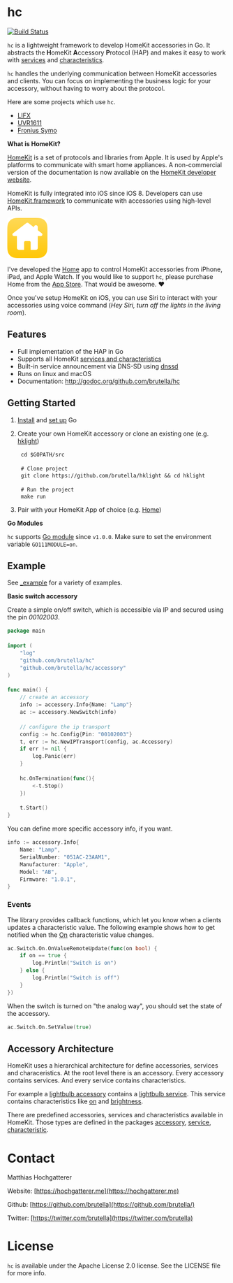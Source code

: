 # hc

[![Build Status](https://travis-ci.org/brutella/hc.svg)](https://travis-ci.org/brutella/hc)

`hc` is a lightweight framework to develop HomeKit accessories in Go. 
It abstracts the **H**omeKit **A**ccessory **P**rotocol (HAP) and makes it easy to work with [services](service/README.md) and [characteristics](characteristic/README.md).

`hc` handles the underlying communication between HomeKit accessories and clients.
You can focus on implementing the business logic for your accessory, without having to worry about the protocol.

Here are some projects which use `hc`.

- [LIFX](https://github.com/brutella/hklifx/)
- [UVR1611](https://github.com/brutella/hkuvr)
- [Fronius Symo](https://github.com/brutella/hksymo)

**What is HomeKit?**

[HomeKit][homekit] is a set of protocols and libraries from Apple. It is used by Apple's platforms to communicate with smart home appliances. A non-commercial version of the documentation is now available on the [HomeKit developer website](https://developer.apple.com/homekit/).

HomeKit is fully integrated into iOS since iOS 8. Developers can use [HomeKit.framework](https://developer.apple.com/documentation/homekit) to communicate with accessories using high-level APIs.

<img alt="Home.app" src="_img/home-icon.png?raw=true" width="92" />

I've developed the [Home][home] app to control HomeKit accessories from iPhone, iPad, and Apple Watch.
If you would like to support `hc`, please purchase Home from the [App Store][home-appstore]. That would be awesome. ❤️

Once you've setup HomeKit on iOS, you can use Siri to interact with your accessories using voice command (*Hey Siri, turn off the lights in the living room*).

[home]: https://hochgatterer.me/home/
[home-appstore]: http://itunes.apple.com/app/id995994352

## Features

- Full implementation of the HAP in Go
- Supports all HomeKit [services and characteristics](service/README.md)
- Built-in service announcement via DNS-SD using [dnssd](http://github.com/brutella/dnssd)
- Runs on linux and macOS
- Documentation: http://godoc.org/github.com/brutella/hc

## Getting Started

1. [Install](http://golang.org/doc/install) and [set up](http://golang.org/doc/code.html#Organization) Go
2. Create your own HomeKit accessory or clone an existing one (e.g.  [hklight](https://github.com/brutella/hklight))

        cd $GOPATH/src
        
        # Clone project
        git clone https://github.com/brutella/hklight && cd hklight
        
        # Run the project
        make run

3. Pair with your HomeKit App of choice (e.g. [Home][home-appstore])

**Go Modules**

`hc` supports [Go module](https://github.com/golang/go/wiki/Modules) since `v1.0.0`.
Make sure to set the environment variable `GO111MODULE=on`.

## Example

See [_example](_example) for a variety of examples.

**Basic switch accessory**

Create a simple on/off switch, which is accessible via IP and secured using the pin *00102003*.

```go
package main

import (
    "log"
    "github.com/brutella/hc"
    "github.com/brutella/hc/accessory"
)

func main() {
    // create an accessory
    info := accessory.Info{Name: "Lamp"}
    ac := accessory.NewSwitch(info)
    
    // configure the ip transport
    config := hc.Config{Pin: "00102003"}
    t, err := hc.NewIPTransport(config, ac.Accessory)
    if err != nil {
        log.Panic(err)
    }
    
    hc.OnTermination(func(){
        <-t.Stop()
    })
    
    t.Start()
}
```

You can define more specific accessory info, if you want.

```go
info := accessory.Info{
    Name: "Lamp",
    SerialNumber: "051AC-23AAM1",
    Manufacturer: "Apple",
    Model: "AB",
    Firmware: "1.0.1",
}
```

### Events

The library provides callback functions, which let you know when a clients updates a characteristic value.
The following example shows how to get notified when the [On](characteristic/on.go) characteristic value changes.

```go
ac.Switch.On.OnValueRemoteUpdate(func(on bool) {
    if on == true {
        log.Println("Switch is on")
    } else {
        log.Println("Switch is off")
    }
})
```

When the switch is turned on "the analog way", you should set the state of the accessory.

```go
ac.Switch.On.SetValue(true)
```

## Accessory Architecture

HomeKit uses a hierarchical architecture for define accessories, services and characeristics.
At the root level there is an accessory.
Every accessory contains services.
And every service contains characteristics.

For example a [lightbulb accessory](accessory/lightbulb.go) contains a [lightbulb service](service/lightbulb.go).
This service contains characteristics like [on](characteristic/on.go) and [brightness](characteristic/brightness.go).

There are predefined accessories, services and characteristics available in HomeKit.
Those types are defined in the packages [accessory](accessory), [service](service), [characteristic](characteristic).

# Contact

Matthias Hochgatterer

Website: [https://hochgatterer.me](https://hochgatterer.me)

Github: [https://github.com/brutella](https://github.com/brutella/)

Twitter: [https://twitter.com/brutella](https://twitter.com/brutella)


# License

`hc` is available under the Apache License 2.0 license. See the LICENSE file for more info.

[homekit]: https://developer.apple.com/homekit/
